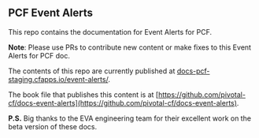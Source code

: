 ## PCF Event Alerts

This repo contains the documentation for Event Alerts for PCF.

**Note**: Please use PRs to contribute new content or make fixes to this Event Alerts for PCF doc.

The contents of this repo are currently published at [docs-pcf-staging.cfapps.io/event-alerts/](https://docs-pcf-staging.cfapps.io/event-alerts/).

The book file that publishes this content is at [https://github.com/pivotal-cf/docs-event-alerts](https://github.com/pivotal-cf/docs-event-alerts).

**P.S.** Big thanks to the EVA engineering team for their excellent work on the beta version of these docs. 
